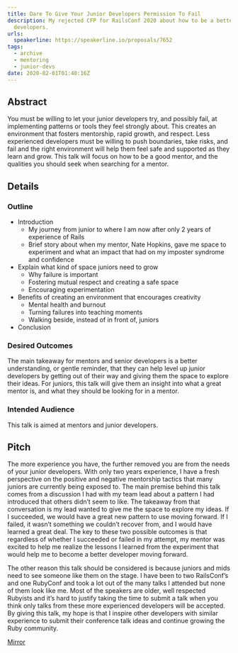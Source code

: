 ```yaml
---
title: Dare To Give Your Junior Developers Permission To Fail
description: My rejected CFP for RailsConf 2020 about how to be a better mentor to junior
  developers.
urls:
  speakerline: https://speakerline.io/proposals/7652
tags:
  - archive
  - mentoring
  - junior-devs
date: 2020-02-01T01:40:16Z
---
```


## Abstract

You must be willing to let your junior developers try, and possibly fail, at implementing patterns or tools they feel strongly about. This creates an environment that fosters mentorship, rapid growth, and respect. Less experienced developers must be willing to push boundaries, take risks, and fail and the right environment will help them feel safe and supported as they learn and grow. This talk will focus on how to be a good mentor, and the qualities you should seek when searching for a mentor.

## Details

### Outline

- Introduction
  - My journey from junior to where I am now after only 2 years of experience of Rails
  - Brief story about when my mentor, Nate Hopkins, gave me space to experiment and what an impact that had on my imposter syndrome and confidence
- Explain what kind of space juniors need to grow
  - Why failure is important
  - Fostering mutual respect and creating a safe space
  - Encouraging experimentation
- Benefits of creating an environment that encourages creativity
  - Mental health and burnout
  - Turning failures into teaching moments
  - Walking beside, instead of in front of, juniors
- Conclusion

### Desired Outcomes

The main takeaway for mentors and senior developers is a better understanding, or gentle reminder, that they can help level up junior developers by getting out of their way and giving them the space to explore their ideas. For juniors, this talk will give them an insight into what a great mentor is, and what they should be looking for in a mentor.

### Intended Audience

This talk is aimed at mentors and junior developers.

## Pitch

The more experience you have, the further removed you are from the needs of your junior developers. With only two years experience, I have a fresh perspective on the positive and negative mentorship tactics that many juniors are currently being exposed to. The main premise behind this talk comes from a discussion I had with my team lead about a pattern I had introduced that others didn’t seem to like. The takeaway from that conversation is my lead wanted to give me the space to explore my ideas. If I succeeded, we would have a great new pattern to use moving forward. If I failed, it wasn’t something we couldn’t recover from, and I would have learned a great deal. The key to these two possible outcomes is that regardless of whether I succeeded or failed in my attempt, my mentor was excited to help me realize the lessons I learned from the experiment that would help me to become a better developer moving forward.

The other reason this talk should be considered is because juniors and mids need to see someone like them on the stage. I have been to two RailsConf’s and one RubyConf and took a lot out of the many talks I attended but none of them look like me. Most of the speakers are older, well respected Rubyists and it’s hard to justify taking the time to submit a talk when you think only talks from these more experienced developers will be accepted. By giving this talk, my hope is that I inspire other developers with similar experience to submit their conference talk ideas and continue growing the Ruby community.

[Mirror](https://speakerline.io/proposals/7652)
